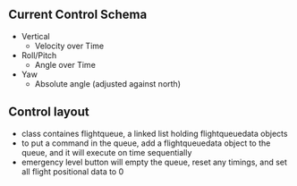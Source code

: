 ## Current Control Schema
* Vertical
	* Velocity over Time
* Roll/Pitch
	* Angle over Time
* Yaw
	* Absolute angle (adjusted against north)

## Control layout
* class containes flightqueue, a linked list holding flightqueuedata objects
* to put a command in the queue, add a flightqueuedata object to the queue, and it will execute on time sequentially
* emergency level button will empty the queue, reset any timings, and set all flight positional data to 0